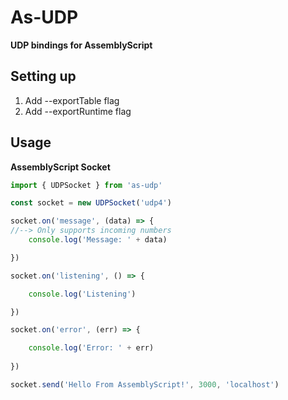 # As-UDP
**UDP bindings for AssemblyScript**

## Setting up

1. Add --exportTable flag
2. Add --exportRuntime flag

## Usage

**AssemblyScript Socket**

```js
import { UDPSocket } from 'as-udp'

const socket = new UDPSocket('udp4')

socket.on('message', (data) => {
//--> Only supports incoming numbers
    console.log('Message: ' + data)

})

socket.on('listening', () => {

    console.log('Listening')

})

socket.on('error', (err) => {

    console.log('Error: ' + err)
    
})

socket.send('Hello From AssemblyScript!', 3000, 'localhost')

```